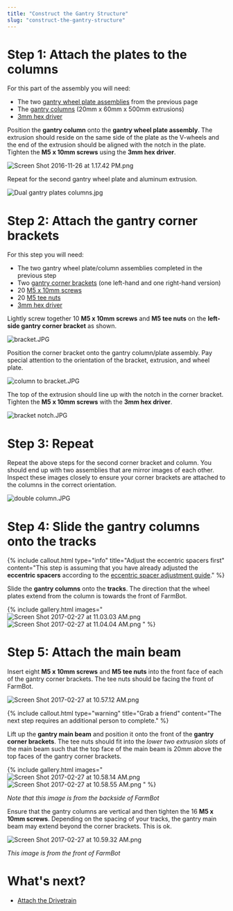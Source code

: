 ```yaml
---
title: "Construct the Gantry Structure"
slug: "construct-the-gantry-structure"
---
```



# Step 1: Attach the plates to the columns

For this part of the assembly you will need:
* The two [gantry wheel plate assemblies](assemble-the-gantry-wheel-plates.md) from the previous page
* The [gantry columns](../../Extras/bom/extrusions.md#gantry-columns) (20mm x 60mm x 500mm extrusions)
* [3mm hex driver](../../Extras/bom/miscellaneous.md#3mm-hex-driver)

Position the **gantry column** onto the **gantry wheel plate assembly**. The extrusion should reside on the same side of the plate as the V-wheels and the end of the extrusion should be aligned with the notch in the plate. Tighten the **M5 x 10mm screws** using the **3mm hex driver**.

![Screen Shot 2016-11-26 at 1.17.42 PM.png](_images/Screen_Shot_2016-11-26_at_1.17.42_PM.png)

Repeat for the second gantry wheel plate and aluminum extrusion.

![Dual gantry plates columns.jpg](_images/Dual_gantry_plates_columns.jpg)



# Step 2: Attach the gantry corner brackets

For this step you will need:
* The two gantry wheel plate/column assemblies completed in the previous step
* Two [gantry corner brackets](../../Extras/bom/plates-and-brackets.md#gantry-corner-brackets) (one left-hand and one right-hand version)
* 20 [M5 x 10mm screws](../../Extras/bom/fasteners-and-hardware.md#m5-screws)
* 20 [M5 tee nuts](../../Extras/bom/fasteners-and-hardware.md#m5-tee-nuts)
* [3mm hex driver](../../Extras/bom/miscellaneous.md#3mm-hex-driver)

Lightly screw together 10 **M5 x 10mm screws** and **M5 tee nuts** on the **left-side gantry corner bracket** as shown.

![bracket.JPG](_images/bracket.JPG)

Position the corner bracket onto the gantry column/plate assembly. Pay special attention to the orientation of the bracket, extrusion, and wheel plate.

![column to bracket.JPG](_images/column_to_bracket.JPG)

The top of the extrusion should line up with the notch in the corner bracket. Tighten the **M5 x 10mm screws** with the **3mm hex driver**.

![bracket notch.JPG](_images/bracket_notch.JPG)



# Step 3: Repeat

Repeat the above steps for the second corner bracket and column. You should end up with two assemblies that are mirror images of each other. Inspect these images closely to ensure your corner brackets are attached to the columns in the correct orientation.

![double column.JPG](_images/double_column.JPG)



# Step 4: Slide the gantry columns onto the tracks



{%
include callout.html
type="info"
title="Adjust the eccentric spacers first"
content="This step is assuming that you have already adjusted the **eccentric spacers** according to the [eccentric spacer adjustment guide](../reference/eccentric-spacer-adjustment.md)."
%}

Slide the **gantry columns** onto the **tracks**. The direction that the wheel plates extend from the column is towards the front of FarmBot.

{% include gallery.html images="
![Screen Shot 2017-02-27 at 11.03.03 AM.png](_images/Screen_Shot_2017-02-27_at_11.03.03_AM.png)
![Screen Shot 2017-02-27 at 11.04.04 AM.png](_images/Screen_Shot_2017-02-27_at_11.04.04_AM.png)
" %}

# Step 5: Attach the main beam

Insert eight **M5 x 10mm screws** and **M5 tee nuts** into the front face of each of the gantry corner brackets. The tee nuts should be facing the front of FarmBot.

![Screen Shot 2017-02-27 at 10.57.12 AM.png](_images/Screen_Shot_2017-02-27_at_10.57.12_AM.png)



{%
include callout.html
type="warning"
title="Grab a friend"
content="The next step requires an additional person to complete."
%}

Lift up the **gantry main beam** and position it onto the front of the **gantry corner brackets**. The tee nuts should fit into the *lower two extrusion slots* of the main beam such that the top face of the main beam is 20mm above the top faces of the gantry corner brackets.

{% include gallery.html images="
![Screen Shot 2017-02-27 at 10.58.14 AM.png](_images/Screen_Shot_2017-02-27_at_10.58.14_AM.png)
![Screen Shot 2017-02-27 at 10.58.55 AM.png](_images/Screen_Shot_2017-02-27_at_10.58.55_AM.png)
" %}

_Note that this image is from the backside of FarmBot_

Ensure that the gantry columns are vertical and then tighten the 16 **M5 x 10mm screws**. Depending on the spacing of your tracks, the gantry main beam may extend beyond the corner brackets. This is ok.

![Screen Shot 2017-02-27 at 10.59.32 AM.png](_images/Screen_Shot_2017-02-27_at_10.59.32_AM.png)

_This image is from the front of FarmBot_


# What's next?

 * [Attach the Drivetrain](attach-the-drivetrain.md)

